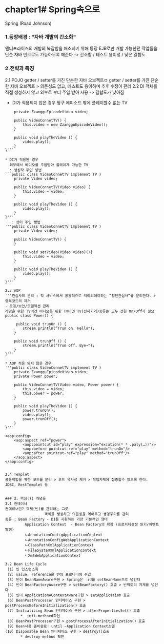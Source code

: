 # chapter1# Spring속으로

Spring  (Road Johnson)

### 1.등장배경 : "자바 개발의 간소화"
엔터프라이즈의 개발의 복잡함을 해소하기 위해 등장
EJB로만 개발 가능한던 작업들을 단순 자바 빈으로도 가능하도록 해준다
-> 간소함 / 테스트 용이성 / 낮은 결합도

### 2.전략과 특징 
2.1 POJO
getter / setter를 가진 단순한 자바 오브젝트ㅁ
getter / setter를 가진 단순한 자바 오브젝트 > 의존성도 없고, 테스트도 용이하며 추후 수정이 편리
2.2 DI
객체를 직접 생성하지 않고 외부로 부터 주입 받아 사용 -> 결합도가 낮아짐 

* DI가 적용되지 않은 경우
   짱구 에피소드 밖에 플레이할수 없는 TV
```public class VideoConnetTV implement TV (){
    private ZzangguEpicodeVideo video;

    public VideoConnetTV() {
        this.video = new ZzangguEpicodeVideo();
    }
    
    public void playTheVideo () {
        video.play();
    }
}```
 
* DI가 적용된 경우   
  외부에서 비디오를 주입받아 플레이가 가능한 TV
  : 생성자 주입 방법
```public class VideoConnetTV implement TV )
    private Video video;

    public VideoConnetTV(Video video) {
        this.video = video;
    }
    
    public void playTheVideo () {
        video.play();
    }
}'''
   : 셋터 주입 방법
'''public class VideoConnetTV implement TV )
    private Video video;

    public VideoConnetTV() {
    }
    
    public void setVideo(Video video)(){
        this.video = video;
    }

    public void playTheVideo () {
        video.play();
    }
}'''

2.3 AOP
'''관심사의 분리 : 각 서비스에서 공통적으로 처리되어야하는 “횡단관심사”를 분리한다. > 중복코드의 제거
- 로깅/보안/트랜젝션 관리
게임을 위한 TV이건 비디오를 위한 TV이건 TV(전자기기)종류는 모두 전원 On/Off가 필요
public class Power() {
   
     public void trunOn () {
        stream.println(“Trun on. Hello");
    }

    public void trunOff () {
        stream.println(“Trun off. Bye~");
    }
}'''

* AOP 적용 되지 않은 경우
'''public class VideoConnetTV implement TV )
    private ZzangguEpicodeVideo video;
    private Power power;

    public VideoConnetTV(Video video, Power power) {
        this.video = video;
        this.power = power;
    }
    
    public void playTheVideo () {
        power.trunOn();            
        video.play();        
        power.trunOff();
    }
}'''

<aop:config>
    <aop:aspect ref=“power">
        <aop:pointcut id=“play" expression=“excution(* * .paly(…))"/>
        <aop:before pointcut-ref="play" method="trunOn"/>
        <aop:after pointcut-ref="play" method="trunOff"/>
    </aop:aspect>
</aop:config>


2.4 Templet
공통작업을 위한 코드를 분리 > 코드 유사성 제거 > 작업자체에 집중할수 있도록 한다.
JDBC, RestTemplet 등


### 3. 핵심(?) 개념들
3.1 컨테이너
컨데이너란? 객체(빈)를 관리하는 그릇
                  객체를 생성하고 의존성을 엮어주고 생명주기를 관리 
종류 : Bean Factory - DI를 지원하는 가장 기본적인 형태
         Application Context  - Bean Factory의 확장 (프로퍼티설정 읽기/이벤트 발행) 
         ㄴAnnotationConfigApplicationContext
         ㄴAnnotationConfigWebApplicationContext
         ㄴClassPathXmlApplicationContext
         ㄴFileSystemXmlApplicationContext
         ㄴXmlWebApplicationContext

3.2 Bean Life Cycle
 (1) 빈 인스턴스화
 (2) value, reference을 빈의 프로터티에 주입
 (3) 빈이 BeanNameAware구현 > Spring은  id를 setBeanName으로 넘긴다
 (4) 빈이 BeanFactoryAware구현 > setBeanFactory() 호출 > 빈팩토리 자체를 넘딘다
 (5) 빈이 ApplicationAContextAware구현 > setApplication 호출
 (6) BeanPostProcesser 인터페이스 구현 > postProcessBeforeInitialization() 호출
 (7) Initializing Bean 인터페이스 구현 > afterPropertiesSet() 호출 
       *  init-methoed확인
 (8) BeanPostProcesser구현 > postProcessAfterInitialization() 호출
 (9) Bean사용 준비완료! until ~Application Context소멸
(10) Disposable Bean 인터페이스 구현 > destroy()호출
       * destroy-method 확인 
